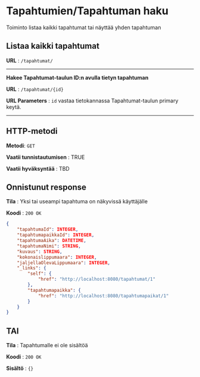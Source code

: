 # Tapahtumien/Tapahtuman haku

Toiminto listaa kaikki tapahtumat tai näyttää yhden tapahtuman

## Listaa kaikki tapahtumat

**URL** : `/tapahtumat/` 

---

**Hakee Tapahtumat-taulun ID:n avulla tietyn tapahtuman**

**URL** : `/tapahtumat/{id}`

**URL Parameters** : `id` vastaa tietokannassa Tapahtumat-taulun primary keytä.

---
## HTTP-metodi

**Metodi**: `GET`

**Vaatii tunnistautumisen** : TRUE

**Vaatii hyväksyntää** : TBD

## Onnistunut response

**Tila** : Yksi tai useampi tapahtuma on näkyvissä käyttäjälle

**Koodi** : `200 OK`

```json
{
    "tapahtumaId": INTEGER,
    "tapahtumapaikkaId": INTEGER,
    "tapahtumaAika": DATETIME,
    "tapahtumaNimi": STRING,
    "kuvaus": STRING,
    "kokonaislippumaara": INTEGER,
    "jaljellaOlevaLippumaara": INTEGER,
    "_links": {
        "self": {
            "href": "http://localhost:8080/tapahtumat/1"
        },
        "tapahtumapaikka": {
            "href": "http://localhost:8080/tapahtumapaikat/1"
        }
    }
}
```

## TAI

**Tila** : Tapahtumalle ei ole sisältöä

**Koodi** : `200 OK`

**Sisältö** : `{}`
